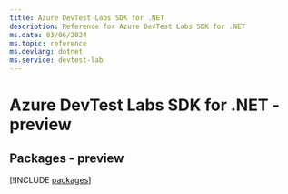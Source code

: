 ```yaml
---
title: Azure DevTest Labs SDK for .NET
description: Reference for Azure DevTest Labs SDK for .NET
ms.date: 03/06/2024
ms.topic: reference
ms.devlang: dotnet
ms.service: devtest-lab
---
```

# Azure DevTest Labs SDK for .NET - preview
## Packages - preview
[!INCLUDE [packages](devtest-labs-index.md)]